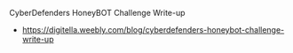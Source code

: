 CyberDefenders HoneyBOT Challenge Write-up
- https://digitella.weebly.com/blog/cyberdefenders-honeybot-challenge-write-up

